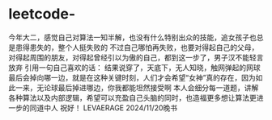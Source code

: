 # leetcode-
  今年大二，感觉自己对算法一知半解，也没有什么特别出众的技能，追女孩子也总是患得患失的，整个人挺失败的
  不过自己哪怕再失败，也要对得起自己的父母，对得起周围的朋友，对得起曾经引以为傲的自己，都到这一步了，男子汉不能轻言放弃
  引用一句自己喜欢的话：
      结果说穿了，天底下，无人知晓，触网弹起的网球最后会掉向哪一边，就是在这种关键时刻，人们才会希望“女神”真的存在，因为如此一来，无论球最后掉进哪边，你我都能坦然接受啊
  本人会细分每一道题，讲解各种算法以及内部逻辑，希望可以充盈自己头脑的同时，也造福更多想让算法更进一步的同道中人
  祝好！
  LEVAERAGE 2024/11/20晚书
